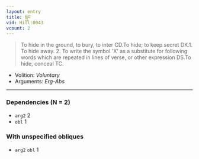 ```yaml
---
layout: entry
title: སྐུང་
vid: Hill:0043
vcount: 2
---
```

> To hide in the ground, to bury, to inter CD\.To hide; to keep secret DK\.1\. To hide away\. 2\. To write the symbol 'X' as a substitute for following words which are repeated in lines of verse, or other expression DS\.To hide, conceal TC\.

* Volition: _Voluntary_
* Arguments: _Erg-Abs_

---

### Dependencies (N = 2)
* `arg2` 2
* `obl` 1


### With unspecified obliques
* `arg2` `obl` 1
